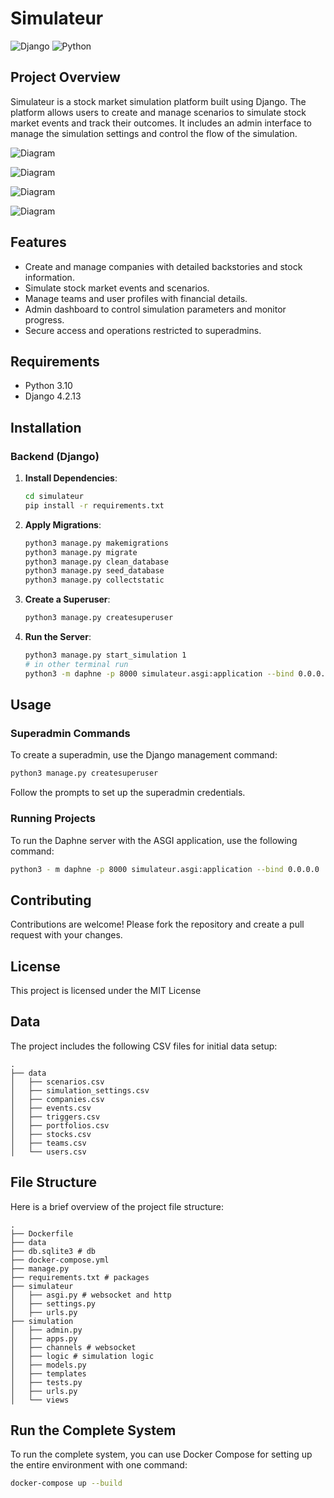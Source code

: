 # Simulateur

![Django](https://img.shields.io/badge/Django-4.2.13-blue)
![Python](https://img.shields.io/badge/Python-3.12-blue)

## Project Overview

Simulateur is a stock market simulation platform built using Django. The platform allows users to create and manage scenarios to simulate stock market events and track their outcomes. 
It includes an admin interface to manage the simulation settings and control the flow of the simulation.

![Diagram](https://www.plantuml.com/plantuml/dpng/ZPF1JW8n48Rl-nGJxhm3oabZ8h5mDkCoMHgxBMcd6j_URTawsoq7JvJl_oQPC3-xmEWvZgR3dfs7Ko0_Fn_EexRp-zKFQ7NAkXYenq2mIIgyk47R3M20q_uzaGn4UdRQmf5mB4u2wRieZ_475Bl-CnHd8ZSWaY9ZLbP2ioPUNhhUAgFLMdjFo0Ig9ujUkwBUSA4B_O9sc7HYrdO8HR_XGfUwSzFdKO_aGJ5TuSao-IyqCfcCBAHSHW_nm-XmQJQRURkQIlS3fSTeaBMpPI1pmTt_9yGyuFIyOsPUcOhTzOwOSErTtFV2WpSAqR2ST8gdTAPTbokstTRT4YXb4YRb4LXt9VTXvj8DmMqF96fkBb5xLCcQ-rLPSwg_VzjAM0ToY7R2NHlU_i0xikSucby0)

![Diagram](https://www.plantuml.com/plantuml/dpng/ZLJBRjim4BppAmYVOWW9qgjEATe6BOgc0QoU1PfQEOJv4CXb0hVeltTfsHJLo80lfYNkpimEXte8A3n6erdOApi8BmoNMeJm4T6hRKJu9ftTgD_0xnaxxl1FpWp27lWVLbbXeEORAhKxLcs5t0Tq_f1V_JtrqBEJ-zGXn-QQFpeFQcU_m-7c1BXc5Igv1pyX3bv9e5hj1BAAaB2DGoSGkff_fgLH1YQI1eHvhyg0sO8FDVz178rBluyAT7VpAu1_zgvN6jOJIF4sOSMGzFoqq3ZwcHhNQLmjR24FYNusLz9J86-KYLgW8Zy1aRI5H80qWcy3mb3pfvYaighNKM8ybhPUu4G1hs2nvbzeIOHUxNP9NZF-AQWaME6LU-z61q5wDIJenOFBTQhlbOmQ3wqcLbtiH7zKbkLcrcVdiNTwf7LlTj6vRAxpV3Ie2YaS2mTq34rXOEE53K8cyg_gg3SH3MVMcVTPIqhLrDVYOIZS4CP5YzdUUTnIpfPYzWHlfvD3NM19Pn4i5k6DMwt22tJj76b-Z1btVBpon9GPQA1vBcQpNPH_3ijLH3bZ9NRnzbNek9pEfTYJ5a6qj7F-XAm-hFZjBL_TtzsjJj-8cbDo0YkJKbJHlnGQgXglDNSzos5F1GNUcQJcoaeTQRoBfGbpgIvJqx9mVOkEXTrokEpwzIsZZqN3eYUqvAXJxOi8B3_dAKk32y3BbGithUOUfFDTOAEk_phIfIYXp_EMPSLCfm05Da_7LJfY8Fm7i5qq-Xy0)

![Diagram](https://www.plantuml.com/plantuml/dpng/TP9BJiCm48RtFiMeArXmWInG9K2A40kBE0UOsXDgI3oH7nAzFOwJaYQ8xV-O-VmuXeW-fg4Ng2DxQ0DvCMR9QZkYYt2O5EcvipqT00EqSkihmg4OQgjBzh7Ztd8nTwKcilugHhERvj65Z6BPrJPaeiiyknPY0e67nmnGmHj_M7TtBrfPbEnKy6p3sEC5qfGp6CudHc-slQSpSo28cNdfgWfUsRfPKhyvTftrGr7XC_kRJUggaW4z9t4YNdSr5JI4Nf-XOmzXEgre_g8M0mn5j7rOst9gzwJZ4eWCftGHyhy1OygRC13mkCLOJx9B2hbGldoJJf7sTc5LTGNlfDaRYEkp25KlezKgWYyvCWjaTjlHOAJvDSRhNzXSexnYtzuXe3EGIjVSz8xaJ1hw7m00)

![Diagram](https://www.plantuml.com/plantuml/dpng/ZP9FYzj03CNl_XHYU-wXrnpAPdUzfR09WGdqhFKeZbXRuyx8IV_GxzxOeaFikg7a5FtUazv8la-AKVksAT8RIuSHMtZ5wgsEeHV_69eGuTq76dvNYYEAFqTM9G6D_JLAH_JXp5B30Piq8VIr9wa8VXO00EiOmza6V3coaXKh3V4XH4zn4Jq7qJdOOLIkk4DHSzuGBFbV-40lBBHipdHvAVC1jsGFuTjyHWQtVCuMHqzyOa_BwvcB_gVVfmllRdSpoJzw_IeA78u2Qz-o51tcBS3TMDgXK7C7c62zcs9NaM3ai471ckAeSPkPXjk-GUKWZbHPwcGojzpAu9IL9n8TGJa5MpfRj-sqlezS_ycpBuhn5V3-uoN_2bv2pLAiT-F_0QpWYLFNu7Vmc8wl0QEVMHuZeH88dI5Pp60Dm6rMy5bO6Hl-GPbclobAKOePWYT5RbBXDbSP7eCSEBOPJZeOhVj8a6o94u5RWIC5vNOOezJzpGvDNsa_dW4YAitiQ--1XYqNpWsrylfPHinWq5vazPou7DZsic2MDz0mh2iLMpFavpKNQ4hdSjKQBKHIkwE5WlrrgCpCPDXY6OavsDuov60shJJFDDb-bYnF6IFOBHoU5ivWx9d5qbMHncNRaS7bZoX_8iuyUTJSijvbb4tBdsrbAZFVa_Y-RNu3)

## Features

- Create and manage companies with detailed backstories and stock information.
- Simulate stock market events and scenarios.
- Manage teams and user profiles with financial details.
- Admin dashboard to control simulation parameters and monitor progress.
- Secure access and operations restricted to superadmins.

## Requirements

- Python 3.10
- Django 4.2.13

## Installation

### Backend (Django)

1. **Install Dependencies**:

    ```bash
    cd simulateur
    pip install -r requirements.txt
    ```

2. **Apply Migrations**:

    ```bash
    python3 manage.py makemigrations
    python3 manage.py migrate
    python3 manage.py clean_database
    python3 manage.py seed_database
    python3 manage.py collectstatic
    ```

3. **Create a Superuser**:

    ```bash
    python3 manage.py createsuperuser
    ```

4. **Run the Server**:

    ```bash
    python3 manage.py start_simulation 1
    # in other terminal run
    python3 -m daphne -p 8000 simulateur.asgi:application --bind 0.0.0.0
    ```

## Usage

### Superadmin Commands

To create a superadmin, use the Django management command:

```bash
python3 manage.py createsuperuser
```

Follow the prompts to set up the superadmin credentials.

### Running Projects

To run the Daphne server with the ASGI application, use the following command:

```bash
python3 - m daphne -p 8000 simulateur.asgi:application --bind 0.0.0.0
```

## Contributing

Contributions are welcome! Please fork the repository and create a pull request with your changes.

## License

This project is licensed under the MIT License

## Data

The project includes the following CSV files for initial data setup:

```plaintext
.
├── data
│   ├── scenarios.csv
│   ├── simulation_settings.csv
│   ├── companies.csv
│   ├── events.csv
│   ├── triggers.csv
│   ├── portfolios.csv
│   ├── stocks.csv
│   ├── teams.csv
│   └── users.csv
```

## File Structure

Here is a brief overview of the project file structure:

```plaintext
.
├── Dockerfile
├── data
├── db.sqlite3 # db
├── docker-compose.yml
├── manage.py
├── requirements.txt # packages
├── simulateur
│   ├── asgi.py # websocket and http
│   ├── settings.py
│   ├── urls.py
├── simulation
│   ├── admin.py
│   ├── apps.py
│   ├── channels # websocket
│   ├── logic # simulation logic
│   ├── models.py
│   ├── templates
│   ├── tests.py
│   ├── urls.py
│   └── views
```

## Run the Complete System

To run the complete system, you can use Docker Compose for setting up the entire environment with one command:

```bash
docker-compose up --build
```
